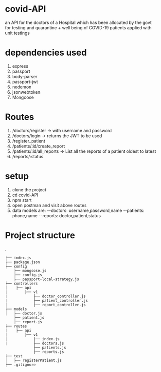 # covid-API
an API for the doctors of a Hospital which has been allocated by the govt for testing and quarantine + well being of  COVID-19 patients applied with unit testings

# dependencies used

1. express
2. passport
3. body-parser
4. passport-jwt
5. nodemon
6. jsonwebtoken
7. Mongoose

# Routes
1. /doctors/register → with username and password
2. /doctors/login → returns the JWT to be used
3. /register_patient 
4. /patients/:id/create_report 
5. /patients/:id/all_reports → List all the reports of a patient oldest to latest 
6. /reports/:status

# setup
1. clone the project
2. cd covid-API
3. npm start
4. open postman and visit above routes
5. data models are:
--doctors: username,password,name
--patients: phone,name
--reports: doctor,patient,status


# Project structure
.

    ├── index.js
    ├── package.json
    ├── config
        ├── mongoose.js
        ├── config.js     
        ├── passport-local-strategy.js    
    ├── controllers
    |    ├── api
    |        ├── v1
    |            ├── doctor_controller.js  
    |            ├── patient_controller.js     
    |            ├── report_controller.js             
    ├── models
    │   ├── doctor.js
        ├── patient.js
        ├── report.js
    ├── routes
    |    ├── api
    |        ├── v1
    |            ├── index.js  
    |            ├── doctors.js
                 ├── patients.js
                 ├── reports.js
    ├── test
    │   ├── registerPatient.js
    ├── .gitignore



